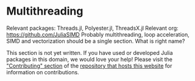 # Multithreading
Relevant packages: Threads.jl, Polyester.jl, ThreadsX.jl
Relevant org: https://github.com/JuliaSIMD
Probably multithreading, loop acceleration, SIMD and vectorization should be a single section. What is right name?

This section is not yet written. If you have used or developed Julia packages in this domain, we would love your help! Please visit the ["Contributing" section](https://github.com/JuliaPackageComparisons/JuliaPackageComparisons.github.io#contributing) of the [repository that hosts this website](https://github.com/JuliaPackageComparisons/JuliaPackageComparisons.github.io) for information on contributions.